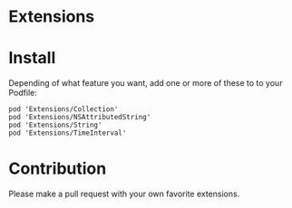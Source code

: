 # Extensions

# Install

Depending of what feature you want, add one or more of these to to your Podfile:

```
pod 'Extensions/Collection'
pod 'Extensions/NSAttributedString'
pod 'Extensions/String'
pod 'Extensions/TimeInterval'
```

# Contribution

Please make a pull request with your own favorite extensions.

